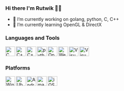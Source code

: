 ### Hi there I'm Rutwik 👋🏼


- 🔭 I’m currently working on golang, python, C, C++
- 🌱 I’m currently learning OpenGL & DirectX


### Languages and Tools

<img align="left" alt="C" height="30px" src="https://api.iconify.design/logos:c.svg" />
<img align="left" alt="C++" height="30px" src="https://api.iconify.design/logos:c-plusplus.svg" />
<img align="left" alt="C++" height="30px" src="https://api.iconify.design/logos:go.svg" />
<img align="left" alt="python" height="30px" src="https://api.iconify.design/logos:python.svg" />
<img align="left" alt="OpenGL" height="30px" src="https://api.iconify.design/logos:opengl.svg" />
<img align="left" alt="WebGL" height="30px" src="https://api.iconify.design/simple-icons:webgl.svg" />
<img align="left" alt="VisualStudio" height="30px" src="https://api.iconify.design/logos:visual-studio.svg" />
<img align="left" alt="VisualStudio" height="30px" src="https://api.iconify.design/logos:visual-studio-code.svg" />
<br><br>

### Platforms

<img align="left" alt="Windows" height="30px" src="https://api.iconify.design/logos:microsoft-windows.svg" />
<img align="left" alt="Ubuntu" height="30px" src="https://api.iconify.design/logos:ubuntu.svg" />
<img align="left" alt="Android" height="30px" src="https://api.iconify.design/logos:android.svg" />
<img align="left" alt="macOS" height="30px" src="https://api.iconify.design/logos:macos.svg" />
<img align="left" alt="iOS" height="30px" src="https://api.iconify.design/logos:ios.svg" />



<!--
**Ru7w1k/Ru7w1k** is a ✨ _special_ ✨ repository because its `README.md` (this file) appears on your GitHub profile.

Here are some ideas to get you started:

- 🔭 I’m currently working on ...
- 🌱 I’m currently learning ...
- 👯 I’m looking to collaborate on ...
- 🤔 I’m looking for help with ...
- 💬 Ask me about ...
- 📫 How to reach me: ...
- 😄 Pronouns: ...
- ⚡ Fun fact: ...
-->
